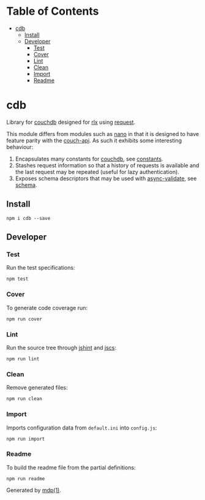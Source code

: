 Table of Contents
=================

* [cdb](#cdb)
  * [Install](#install)
  * [Developer](#developer)
    * [Test](#test)
    * [Cover](#cover)
    * [Lint](#lint)
    * [Clean](#clean)
    * [Import](#import)
    * [Readme](#readme)

cdb
===

Library for [couchdb](http://couchdb.apache.org) designed for [rlx](https://github.com/tmpfs/rlx) using [request](https://github.com/mikeal/request).

This module differs from modules such as [nano](https://github.com/dscape/nano) in that it is designed to have feature parity with the [couch-api](http://docs.couchdb.org/en/latest/api/). As such it exhibits some interesting behaviour:

1. Encapsulates many constants for [couchdb](http://couchdb.apache.org), see [constants](https://github.com/tmpfs/cdb/blob/master/lib/constants).
2. Stashes request information so that a history of requests is available and the last request may be repeated (useful for lazy authentication).
3. Exposes schema descriptors that may be used with [async-validate](https://github.com/tmpfs/async-validate), see [schema](https://github.com/tmpfs/cdb/blob/master/lib/schema).

## Install

```
npm i cdb --save
```

## Developer

### Test

Run the test specifications:

```
npm test
```

### Cover

To generate code coverage run:

```
npm run cover
```

### Lint

Run the source tree through [jshint](http://jshint.com) and [jscs](http://jscs.info):

```
npm run lint
```

### Clean

Remove generated files:

```
npm run clean
```

### Import

Imports configuration data from `default.ini` into `config.js`:

```
npm run import
```

### Readme

To build the readme file from the partial definitions:

```
npm run readme
```

Generated by [mdp(1)](https://github.com/tmpfs/mdp).

[couchdb]: http://couchdb.apache.org
[couch-api]: http://docs.couchdb.org/en/latest/api/
[async-validate]: https://github.com/tmpfs/async-validate
[nano]: https://github.com/dscape/nano
[request]: https://github.com/mikeal/request
[node]: http://nodejs.org
[npm]: http://www.npmjs.org
[rlx]: https://github.com/tmpfs/rlx
[jshint]: http://jshint.com
[jscs]: http://jscs.info
